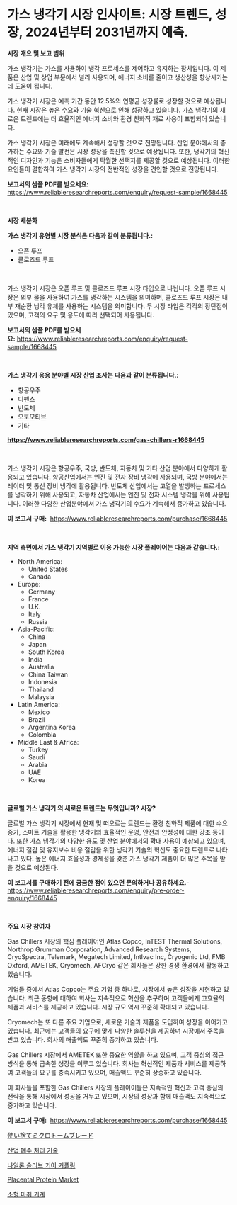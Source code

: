 <p><h1>가스 냉각기 시장 인사이트: 시장 트렌드, 성장, 2024년부터 2031년까지 예측.</h1></p><p><strong>시장 개요 및 보고 범위</strong></p>
<p><p>가스 냉각기는 가스를 사용하여 냉각 프로세스를 제어하고 유지하는 장치입니다. 이 제품은 산업 및 상업 부문에서 널리 사용되며, 에너지 소비를 줄이고 생산성을 향상시키는 데 도움이 됩니다. </p><p>가스 냉각기 시장은 예측 기간 동안 12.5%의 연평균 성장률로 성장할 것으로 예상됩니다. 현재 시장은 높은 수요와 기술 혁신으로 인해 성장하고 있습니다. 가스 냉각기의 새로운 트렌드에는 더 효율적인 에너지 소비와 환경 친화적 재료 사용이 포함되어 있습니다.</p><p>가스 냉각기 시장은 미래에도 계속해서 성장할 것으로 전망됩니다. 산업 분야에서의 증가하는 수요와 기술 발전은 시장 성장을 촉진할 것으로 예상됩니다. 또한, 냉각기의 혁신적인 디자인과 기능은 소비자들에게 탁월한 선택지를 제공할 것으로 예상됩니다. 이러한 요인들이 결합하여 가스 냉각기 시장의 전반적인 성장을 견인할 것으로 전망됩니다.</p></p>
<p><strong>보고서의 샘플 PDF를 받으세요:</strong> <a href="https://www.reliableresearchreports.com/enquiry/request-sample/1668445">https://www.reliableresearchreports.com/enquiry/request-sample/1668445</a></p>
<p>&nbsp;</p>
<p><strong>시장 세분화</strong></p>
<p><strong>가스 냉각기 유형별 시장 분석은 다음과 같이 분류됩니다.:</strong></p>
<p><ul><li>오픈 루프</li><li>클로즈드 루프</li></ul></p>
<p>&nbsp;</p>
<p><p>가스 냉각기 시장은 오픈 루프 및 클로즈드 루프 시장 타입으로 나뉩니다. 오픈 루프 시장은 외부 물을 사용하여 가스를 냉각하는 시스템을 의미하며, 클로즈드 루프 시장은 내부 재순환 냉각 유체를 사용하는 시스템을 의미합니다. 두 시장 타입은 각각의 장단점이 있으며, 고객의 요구 및 용도에 따라 선택되어 사용됩니다.</p></p>
<p><strong>보고서의 샘플 PDF를 받으세요:</strong>&nbsp;<a href="https://www.reliableresearchreports.com/enquiry/request-sample/1668445">https://www.reliableresearchreports.com/enquiry/request-sample/1668445</a></p>
<p>&nbsp;</p>
<p><strong> 가스 냉각기 응용 분야별 시장 산업 조사는 다음과 같이 분류됩니다.:</strong></p>
<p><ul><li>항공우주</li><li>디펜스</li><li>반도체</li><li>오토모티브</li><li>기타</li></ul></p>
<p><strong><a href="https://www.reliableresearchreports.com/gas-chillers-r1668445">https://www.reliableresearchreports.com/gas-chillers-r1668445</a></strong></p>
<p>&nbsp;</p>
<p><p>가스 냉각기 시장은 항공우주, 국방, 반도체, 자동차 및 기타 산업 분야에서 다양하게 활용되고 있습니다. 항공산업에서는 엔진 및 전자 장비 냉각에 사용되며, 국방 분야에서는 레이더 및 통신 장비 냉각에 활용됩니다. 반도체 산업에서는 고열을 발생하는 프로세스를 냉각하기 위해 사용되고, 자동차 산업에서는 엔진 및 전자 시스템 냉각을 위해 사용됩니다. 이러한 다양한 산업분야에서 가스 냉각기의 수요가 계속해서 증가하고 있습니다.</p></p>
<p><strong>이 보고서 구매:</strong>&nbsp; <a href="https://www.reliableresearchreports.com/purchase/1668445">https://www.reliableresearchreports.com/purchase/1668445</a></p>
<p>&nbsp;</p>
<p><strong>지역 측면에서 가스 냉각기 지역별로 이용 가능한 시장 플레이어는 다음과 같습니다.:</strong></p>
<p><ul>
    <li>
        North America:
        <ul>
            <li>United States</li>
            <li>Canada</li>
        </ul>
    </li>
    <li>
        Europe:
        <ul>
            <li>Germany</li>
            <li>France</li>
            <li>U.K.</li>
            <li>Italy</li>
            <li>Russia</li>
        </ul>
    </li>
    <li>
        Asia-Pacific:
        <ul>
            <li>China</li>
            <li>Japan</li>
            <li>South Korea</li>
            <li>India</li>
            <li>Australia</li>
            <li>China Taiwan</li>
            <li>Indonesia</li>
            <li>Thailand</li>
            <li>Malaysia</li>
        </ul>
    </li>
    <li>
        Latin America:
        <ul>
            <li>Mexico</li>
            <li>Brazil</li>
            <li>Argentina Korea</li>
            <li>Colombia</li>
        </ul>
    </li>
    <li>
        Middle East & Africa:
        <ul>
            <li>Turkey</li>
            <li>Saudi</li>
            <li>Arabia</li>
            <li>UAE</li>
            <li>Korea</li>
        </ul>
    </li>
    </ul></p>
<p>&nbsp;</p>
<p><strong>글로벌 가스 냉각기 의 새로운 트렌드는 무엇입니까? 시장?</strong></p>
<p><p>글로벌 가스 냉각기 시장에서 현재 및 떠오르는 트렌드는 환경 친화적 제품에 대한 수요 증가, 스마트 기술을 활용한 냉각기의 효율적인 운영, 안전과 안정성에 대한 강조 등이다. 또한 가스 냉각기의 다양한 용도 및 산업 분야에서의 확대 사용이 예상되고 있으며, 에너지 절감 및 유지보수 비용 절감을 위한 냉각기 기술의 혁신도 중요한 트렌드로 나타나고 있다. 높은 에너지 효율성과 경제성을 갖춘 가스 냉각기 제품이 더 많은 주목을 받을 것으로 예상된다.</p></p>
<p><strong>이 보고서를 구매하기 전에 궁금한 점이 있으면 문의하거나 공유하세요.</strong>- <a href="https://www.reliableresearchreports.com/enquiry/pre-order-enquiry/1668445">https://www.reliableresearchreports.com/enquiry/pre-order-enquiry/1668445</a></p>
<p>&nbsp;</p>
<p><strong>주요 시장 참여자</strong></p>
<p><p>Gas Chillers 시장의 핵심 플레이어인 Atlas Copco, InTEST Thermal Solutions, Northrop Grumman Corporation, Advanced Research Systems, CryoSpectra, Telemark, Megatech Limited, Intlvac Inc, Cryogenic Ltd, FMB Oxford, AMETEK, Cryomech, AFCryo 같은 회사들은 강한 경쟁 환경에서 활동하고 있습니다.</p><p>기업들 중에서 Atlas Copco는 주요 기업 중 하나로, 시장에서 높은 성장을 시현하고 있습니다. 최근 동향에 대하여 회사는 지속적으로 혁신을 추구하며 고객들에게 고효율의 제품과 서비스를 제공하고 있습니다. 시장 규모 역시 꾸준히 확대되고 있습니다.</p><p>Cryomech는 또 다른 주요 기업으로, 새로운 기술과 제품을 도입하여 성장을 이어가고 있습니다. 최근에는 고객들의 요구에 맞게 다양한 솔루션을 제공하며 시장에서 주목을 받고 있습니다. 회사의 매출액도 꾸준히 증가하고 있습니다.</p><p>Gas Chillers 시장에서 AMETEK 또한 중요한 역할을 하고 있으며, 고객 중심의 접근 방식을 통해 급속한 성장을 이루고 있습니다. 회사는 혁신적인 제품과 서비스를 제공하여 고객들의 요구를 충족시키고 있으며, 매출액도 꾸준히 상승하고 있습니다.</p><p>이 회사들을 포함한 Gas Chillers 시장의 플레이어들은 지속적인 혁신과 고객 중심의 전략을 통해 시장에서 성공을 거두고 있으며, 시장의 성장과 함께 매출액도 지속적으로 증가하고 있습니다.</p></p>
<p><strong>이 보고서 구매:</strong>&nbsp;&nbsp;<a href="https://www.reliableresearchreports.com/purchase/1668445">https://www.reliableresearchreports.com/purchase/1668445</a></p>
<p><p><a href="https://github.com/AaronVargas43/Market-Research-Report-List-1/blob/main/483544058762.md">使い捨てミクロトームブレード</a></p><p><a href="https://github.com/Howaoole34545/Market-Research-Report-List-1/blob/main/963169556425.md">산업 폐수 처리 기술</a></p><p><a href="https://github.com/JackieFauhey9089475/Market-Research-Report-List-1/blob/main/285820756426.md">나일론 슬리브 기어 커플링</a></p><p><a href="https://github.com/julyju69/Market-Research-Report-List-3/blob/main/placental-protein-market.md">Placental Protein Market</a></p><p><a href="https://medium.com/@cierrahayes645/%EC%BD%A4%ED%8C%A9%ED%8A%B8-%EB%A7%88%EC%B7%A8-%EA%B8%B0%EA%B8%B0-%EC%8B%9C%EC%9E%A5%EC%9D%80-%EC%8B%9C%EC%9E%A5-%EC%A0%90%EC%9C%A0%EC%9C%A8-%EC%8B%9C%EC%9E%A5-%ED%8A%B8%EB%A0%8C%EB%93%9C-%EB%B0%8F-%EC%8B%9C%EC%9E%A5-%EC%84%B1%EC%9E%A5%EC%97%90-%EB%8C%80%ED%95%9C-%EC%A0%95%EB%B3%B4%EB%A5%BC-%EC%A0%9C%EA%B3%B5%ED%95%A9%EB%8B%88%EB%8B%A4-0a4512cae11e">소형 마취 기계</a></p></p>